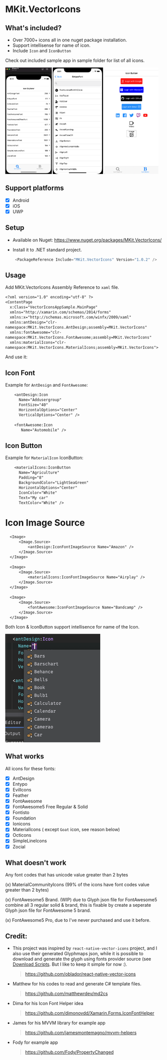 # MKit.VectorIcons

## What's included?

* Over 7000+ icons all in one nuget package installation.
* Support intellisense for name of icon.
* Include `Icon` and `IconButton`

Check out included sample app in sample folder for list of all icons.

<img src="./img/IconExplorer.png" alt="image-20210927200014902" style="zoom: 33%;" />

<img src="./img/IconList.png" alt="Icon List" style="zoom:33%;" />

<img src="./img/IconButton.png" alt="Icon Button" style="zoom:33%;" />



## Support platforms

- [x] Android
- [x] iOS
- [x] UWP

## Setup

* Available on Nuget: https://www.nuget.org/packages/MKit.VectorIcons/

* Install it to .NET standard project.

  ```csharp
   <PackageReference Include="MKit.VectorIcons" Version="1.0.2" />
  ```

## Usage

Add MKit.VectorIcons Assembly Reference to `xaml` file.

```xaml
<?xml version="1.0" encoding="utf-8" ?>
<ContentPage
  x:Class="VectorIconsAppSample.MainPage"
  xmlns="http://xamarin.com/schemas/2014/forms"
  xmlns:x="http://schemas.microsoft.com/winfx/2009/xaml"
  xmlns:antDesign="clr-namespace:MKit.VectorIcons.AntDesign;assembly=MKit.VectorIcons"
  xmlns:fontAwesome="clr-namespace:MKit.VectorIcons.FontAwesome;assembly=MKit.VectorIcons"
  xmlns:materialIcons="clr-namespace:MKit.VectorIcons.MaterialIcons;assembly=MKit.VectorIcons">
```

And use it:

## Icon Font
Example for `AntDesign` and `FontAwesome`:

```xaml
    <antDesign:Icon
      Name="Addusergroup"
      FontSize="40"
      HorizontalOptions="Center"
      VerticalOptions="Center" />

    <fontAwesome:Icon 
       Name="Automobile" />
```

## Icon Button

Example for `MaterialIcon` IconButton:

```xaml
    <materialIcons:IconButton
      Name="Agriculture"
      Padding="8"
      BackgroundColor="LightSeaGreen"
      HorizontalOptions="Center"
      IconColor="White"
      Text="My car"
      TextColor="White" />
```

# Icon Image Source
```xaml
  <Image>
      <Image.Source>
          <antDesign:IconFontImageSource Name="Amazon" />
      </Image.Source>
  </Image>

  <Image>
      <Image.Source>
          <materialIcons:IconFontImageSource Name="Airplay" />
      </Image.Source>
  </Image>
  
  <Image>
      <Image.Source>
          <fontAwesome:IconFontImageSource Name="Bandcamp" />
      </Image.Source>
  </Image>
```


Both Icon & IconButton support intellisence for name of the Icon. 

<img src="./img/IconNameIntellisense.png" alt="Icon Name intellisense" style="zoom:50%;" />



## What works

All icons for these fonts:

- [x] AntDesign
- [x] Entypo
- [x] EvilIcons
- [x] Feather
- [x] FontAwesome
- [x] FontAwesome5 Free Regular & Solid
- [x] Fontisto
- [x] Foundation
- [x] Ionicons
- [x] MaterialIcons ( except `Goat` icon, see reason below)
- [x] Octicons
- [x] SimpleLineIcons
- [x] Zocial

## What doesn't work

Any font codes that has unicode value greater than 2 bytes

(x)  MaterialCommunityIcons  (99% of the icons have font codes value greater than 2 bytes)

(x)  FontAwesome5 Brand. (WIP) due to Glyph json file for FontAwesome5 combine all 3 regular solid & brand, this is fixable by create a seperate Glyph json file for FontAwesome 5 brand. 

(x)  FontAwesome5 Pro, due to I've never purchased and use it before. 



## Credit:

* This project was inspired by `react-native-vector-icons` project, and I also use their generated Glyphmaps json, while it is possible to download and generate the glyph using fonts provider source (see [Download Scripts](https://github.com/oblador/react-native-vector-icons/tree/master/scripts). But I like to keep it simple for now :).

  > https://github.com/oblador/react-native-vector-icons

* Matthew for his codes to read and generate C# template files.

  > https://github.com/matthewrdev/md2cs

* Dima for his Icon Font Helper idea

  > https://github.com/dimonovdd/Xamarin.Forms.IconFontHelper

* James for his MVVM library for example app

  > https://github.com/jamesmontemagno/mvvm-helpers

* Fody for example app

  > https://github.com/Fody/PropertyChanged

